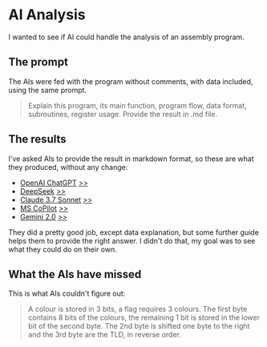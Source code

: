 # AI Analysis

I wanted to see if AI could handle the
analysis of an assembly program.

## The prompt

The AIs were fed with the program without comments,
with data included, using the same prompt.

> Explain this program,
its main function,
program flow,
data format,
subroutines,
register usage.
Provide the result in .md file.

## The results

I've asked AIs to provide the result in markdown format,
so these are what they produced, without any change:

- [OpenAI ChatGPT](ai-chatgpt.md) [>>](https://openai.com/)
- [DeepSeek](ai-deepseek.md) [>>](https://chat.deepseek.com/)
- [Claude 3.7 Sonnet](ai-claude.md) [>>](https://claude.ai/)
- [MS CoPilot](ai-ms_copilot.md) [>>](https://copilot.microsoft.com/)
- [Gemini 2.0](ai-gemini.md) [>>](https://gemini.google.com/)

They did a pretty good job, except data explanation,
but some further guide helps them to provide the right answer.
I didn't do that,
my goal was to see what they could do on their own.

## What the AIs have missed

This is what AIs couldn't figure out:

> A colour is stored in 3 bits, a flag requires 3 colours.
The first byte contains 8 bits of the colours,
the remaining 1 bit is
stored in the lower bit of the second byte.
The 2nd byte is shifted one byte to the right
and the 3rd byte are the TLD,
in reverse order.
